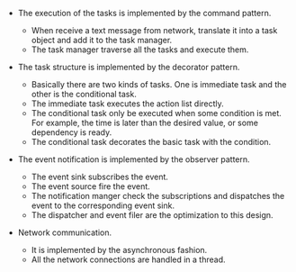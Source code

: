   * The execution of the tasks is implemented by the command pattern.
    * When receive a text message from network, translate it into a task object and add it to the task manager.
    * The task manager traverse all the tasks and execute them.

  * The task structure is implemented by the decorator pattern.
    * Basically there are two kinds of tasks. One is immediate task and the other is the conditional task.
    * The immediate task executes the action list directly.
    * The conditional task only be executed when some condition is met. For example, the time is later than the desired value, or some dependency is ready.
    * The conditional task decorates the basic task with the condition.

  * The event notification is implemented by the observer pattern.
    * The event sink subscribes the event.
    * The event source fire the event.
    * The notification manger check the subscriptions and dispatches the event to the corresponding event sink.
    * The dispatcher and event filer are the optimization to this design.

  * Network communication.
    * It is implemented by the asynchronous fashion.
    * All the network connections are handled in a thread.